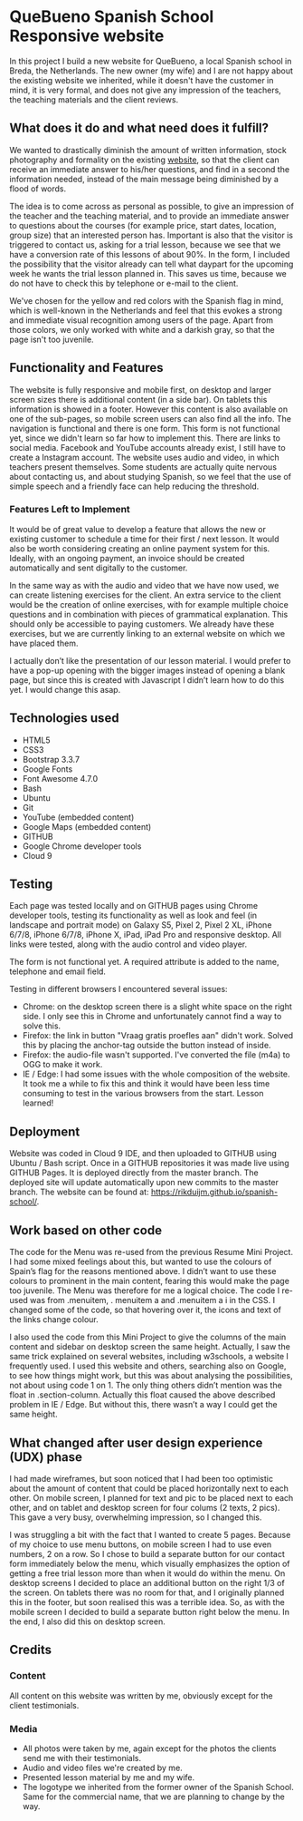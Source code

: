 # QueBueno Spanish School Responsive website
In this project I build a new website for QueBueno, a local Spanish school in Breda, the Netherlands. The new owner (my wife) and I are not happy about the existing website we inherited, while it doesn't have the customer in mind, it is very formal, and does not give any impression of the teachers, the teaching materials and the client reviews.

## What does it do and what need does it fulfill?
We wanted to drastically diminish the amount of written information, stock photography and formality on the existing [website](https://www.quebueno.nl/), so that the client can receive an immediate answer to his/her questions, and find in a second the information needed, instead of the main message being diminished by a flood of words. 

The idea is to come across as personal as possible, to give an impression of the teacher and the teaching material, and to provide an immediate answer to questions about the courses (for example price, start dates, location, group size) that an interested person has. Important is also that the visitor is triggered to contact us, asking for a trial lesson, because we see that we have a conversion rate of this lessons of about 90%. In the form, I included the possibility that the visitor already can tell what daypart for the upcoming week he wants the trial lesson planned in. This saves us time, because we do not have to check this by telephone or e-mail to the client.

We've chosen for the yellow and red colors with the Spanish flag in mind, which is well-known in the Netherlands and feel that this evokes a strong and immediate visual recognition among users of the page. Apart from those colors, we only worked with white and a darkish gray, so that the page isn't too juvenile.  


## Functionality and Features
The website is fully responsive and mobile first, on desktop and larger screen sizes there is additional content (in a side bar). On tablets this information is showed in a footer. However this content is also available on one of the sub-pages, so mobile screen users can also find all the info. The navigation is functional and there is one form. This form is not functional yet, since we didn't learn so far how to implement this. There are links to social media. Facebook and YouTube accounts already exist, I still have to create a Instagram account. 
The website uses audio and video, in which teachers present themselves. Some students are actually quite nervous about contacting us, and about studying Spanish, so we feel that the use of simple speech and a friendly face can help reducing the threshold. 

### Features Left to Implement
It would be of great value to develop a feature that allows the new or existing customer to schedule a time for their first / next lesson. 
It would also be worth considering creating an online payment system for this. Ideally, with an ongoing payment, an invoice should be created automatically and sent digitally to the customer.

In the same way as with the audio and video that we have now used, we can create listening exercises for the client. An extra service to the client would be the creation of online exercises, with for example multiple choice questions and in combination with pieces of grammatical explanation. This should only be accessible to paying customers. We already have these exercises, but we are currently linking to an external website on which we have placed them.

I actually don’t like the presentation of our lesson material. I would prefer to have a pop-up opening with the bigger images instead of opening a blank page, but since this is created with Javascript I didn’t learn how to do this yet. I would change this asap. 

## Technologies used
- HTML5
- CSS3
- Bootstrap 3.3.7
- Google Fonts
- Font Awesome 4.7.0
- Bash
- Ubuntu
- Git
- YouTube (embedded content)
- Google Maps (embedded content)
- GITHUB
- Google Chrome developer tools
- Cloud 9 

## Testing 
Each page was tested locally and on GITHUB pages using Chrome developer tools, testing its functionality as well as look and feel (in landscape and portrait mode) on 
Galaxy S5, Pixel 2, Pixel 2 XL, iPhone 6/7/8, iPhone 6/7/8, iPhone X, iPad, iPad Pro and responsive desktop. All links were tested, along with the audio control and video player. 

The form is not functional yet. A required attribute is added to the name, telephone and email field.  

Testing in different browsers I encountered several issues:

- Chrome: on the desktop screen there is a slight white space on the right side. I only see this in Chrome and unfortunately cannot find a way to solve this. 
- Firefox: the link in button "Vraag gratis proefles aan" didn't work. Solved this by placing the anchor-tag outside the button instead of inside. 
- Firefox: the audio-file wasn't supported. I've converted the file (m4a) to OGG to make it work. 
- IE / Edge: I had some issues with the whole composition of the website. 
It took me a while to fix this and think it would have been less time consuming to test in the various browsers from the start. Lesson learned!

## Deployment
Website was coded in Cloud 9 IDE, and then uploaded to GITHUB using Ubuntu / Bash script. Once in a GITHUB repositories it was made live using GITHUB Pages. It is deployed directly from the master branch. The deployed site will update automatically upon new commits to the master branch. The website can be found at: https://rikduijm.github.io/spanish-school/. 

## Work based on other code
The code for the Menu was re-used from the previous Resume Mini Project. I had some mixed feelings about this, but wanted to use the colours of Spain’s flag for the reasons mentioned above. 
I didn’t want to use these colours to prominent in the main content, fearing this would make the page too juvenile. The Menu was therefore for me a logical choice. The code I re-used was from .menuitem, . menuitem a and .menuitem a i in the CSS.
I changed some of the code, so that hovering over it, the icons and text of the links change colour. 

I also used the code from this Mini Project to give the columns of the main content and sidebar on desktop screen the same height. Actually, I saw the same trick explained on several websites, including w3schools, a website I frequently used. I used this website and others, searching also on Google, to see how things might work, but this was about analysing the possibilities, not about using code 1 on 1. 
The only thing others didn’t mention was the float in .section-column. Actually this float caused the above described problem in IE / Edge. But without this, there wasn’t a way I could get the same height. 

## What changed after user design experience (UDX) phase
I had made wireframes, but soon noticed that I had been too optimistic about the amount of content that could be placed horizontally next to each other. On mobile screen, I planned for text and pic to be placed next to each other, and on tablet and desktop screen for four colums (2 texts, 2 pics). This gave a very busy, overwhelming impression, so I changed this.
 
I was struggling a bit with the fact that I wanted to create 5 pages. Because of my choice to use menu buttons, on mobile screen I had to use even numbers, 2 on a row. So I chose to build a separate button for our contact form immediately below the menu, which visually emphasizes the option of getting a free trial lesson more than when it would do within the menu. 
On desktop screens I decided to place an additional button on the right 1/3 of the screen. On tablets there was no room for that, and I originally planned this in the footer, but soon realised this was a terrible idea. So, as with the mobile screen I decided to build a separate button right below the menu. In the end, I also did this on desktop screen. 

## Credits

### Content
All content on this website was written by me, obviously except for the client testimonials. 

### Media
- All photos were taken by me, again except for the photos the clients send me with their testimonials. 
- Audio and video files we're created by me. 
- Presented lesson material by me and my wife. 
- The logotype we inherited from the former owner of the Spanish School. Same for the commercial name, that we are planning to change by the way.

